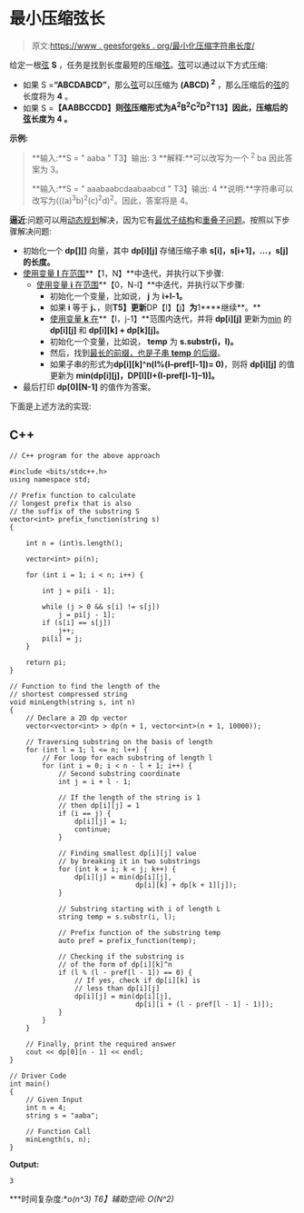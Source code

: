 # 最小压缩弦长

> 原文:[https://www . geesforgeks . org/最小化压缩字符串长度/](https://www.geeksforgeeks.org/length-of-minimized-compressed-string/)

给定一根[弦](https://www.geeksforgeeks.org/string-data-structure/) **S** ，任务是找到长度最短的压缩[弦](https://www.geeksforgeeks.org/string-data-structure/)。[弦](https://www.geeksforgeeks.org/string-data-structure/)可以通过以下方式压缩:

*   如果 S =**“ABCDABCD”**，那么[弦](https://www.geeksforgeeks.org/string-data-structure/)可以压缩为 **(ABCD) <sup>2</sup>** ，那么压缩后的[弦](https://www.geeksforgeeks.org/string-data-structure/)的长度将为 **4** 。
*   如果 S =**【AABBCCDD】**则[弦](https://www.geeksforgeeks.org/string-data-structure/)压缩形式为**A<sup>2</sup>B<sup>2</sup>C<sup>2</sup>D<sup>2</sup>T13】因此，压缩后的[弦](https://www.geeksforgeeks.org/string-data-structure/)长度为 **4** 。**

**示例:**

> **输入:**S = " aaba "
> T3】输出: 3
> **解释:**可以改写为一个 <sup>2</sup> ba 因此答案为 3。
> 
> **输入:**S = " aaabaabcdaabaabcd "
> T3】输出: 4
> **说明:**字符串可以改写为(((a)<sup>3</sup>b)<sup>2</sup>(c)<sup>2</sup>d)<sup>2</sup>。因此，答案将是 4。

**逼近**:问题可以用[动态规划](https://www.geeksforgeeks.org/dynamic-programming/)解决，因为它有[最优子结构](https://www.geeksforgeeks.org/optimal-substructure-property-in-dynamic-programming-dp-2/)和[重叠子问题](https://www.geeksforgeeks.org/overlapping-subproblems-property-in-dynamic-programming-dp-1/)。按照以下步骤解决问题:

*   初始化一个 **dp[][]** 向量，其中 **dp[i][j]** 存储压缩子串 **s[i]，s[i+1]，…，s[j]的长度。**
*   [使用变量 **l** 在范围](https://www.geeksforgeeks.org/range-based-loop-c/)**【1，N】**中迭代，并执行以下步骤:
    *   [使用变量 **i** 在范围](https://www.geeksforgeeks.org/range-based-loop-c/)**【0，N-l】**中迭代，并执行以下步骤:
        *   初始化一个变量，比如说， **j** 为 **i+l-1。**
        *   如果 **i** 等于 **j、**，则**T5】更新**DP【I】【j】**为**1****继续**。**
        *   [使用变量 **k** 在](https://www.geeksforgeeks.org/range-based-loop-c/)**【I，j-1】**范围内迭代，并将 **dp[i][j]** 更新为[min](https://www.geeksforgeeks.org/stdmin_element-in-cpp/) 的 **dp[i][j]** 和 **dp[i][k] + dp[k][j]。**
        *   初始化一个变量，比如说， **temp** 为 **s.substr(i，l)。**
        *   然后，找到[最长的前缀，也是子串 **temp** 的后缀](https://www.geeksforgeeks.org/longest-prefix-also-suffix/)。
        *   如果子串的形式为**dp[i][k]^n(l%(l–pref[l-1])= 0)**，则将 **dp[i][j]** 的值更新为 **min(dp[i][j]，DP[I][I+(l-pref[l-1]–1)]。**
*   最后打印 **dp[0][N-1]** 的值作为答案。

下面是上述方法的实现:

## C++

```
// C++ program for the above approach

#include <bits/stdc++.h>
using namespace std;

// Prefix function to calculate
// longest prefix that is also
// the suffix of the substring S
vector<int> prefix_function(string s)
{

    int n = (int)s.length();

    vector<int> pi(n);

    for (int i = 1; i < n; i++) {

        int j = pi[i - 1];

        while (j > 0 && s[i] != s[j])
            j = pi[j - 1];
        if (s[i] == s[j])
            j++;
        pi[i] = j;
    }

    return pi;
}

// Function to find the length of the
// shortest compressed string
void minLength(string s, int n)
{
    // Declare a 2D dp vector
    vector<vector<int> > dp(n + 1, vector<int>(n + 1, 10000));

    // Traversing substring on the basis of length
    for (int l = 1; l <= n; l++) {
        // For loop for each substring of length l
        for (int i = 0; i < n - l + 1; i++) {
            // Second substring coordinate
            int j = i + l - 1;

            // If the length of the string is 1
            // then dp[i][j] = 1
            if (i == j) {
                dp[i][j] = 1;
                continue;
            }

            // Finding smallest dp[i][j] value
            // by breaking it in two substrings
            for (int k = i; k < j; k++) {
                dp[i][j] = min(dp[i][j],
                               dp[i][k] + dp[k + 1][j]);
            }

            // Substring starting with i of length L
            string temp = s.substr(i, l);

            // Prefix function of the substring temp
            auto pref = prefix_function(temp);

            // Checking if the substring is
            // of the form of dp[i][k]^n
            if (l % (l - pref[l - 1]) == 0) {
                // If yes, check if dp[i][k] is
                // less than dp[i][j]
                dp[i][j] = min(dp[i][j],
                               dp[i][i + (l - pref[l - 1] - 1)]);
            }
        }
    }

    // Finally, print the required answer
    cout << dp[0][n - 1] << endl;
}

// Driver Code
int main()
{
    // Given Input
    int n = 4;
    string s = "aaba";

    // Function Call
    minLength(s, n);
}
```

**Output:**

```
3

```

***时间复杂度:**o(n^3)*
*T6】辅助空间: O(N^2)*